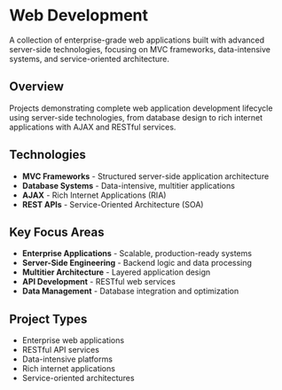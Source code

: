 # Web Development

A collection of enterprise-grade web applications built with advanced server-side technologies, focusing on MVC frameworks, data-intensive systems, and service-oriented architecture.

## Overview

Projects demonstrating complete web application development lifecycle using server-side technologies, from database design to rich internet applications with AJAX and RESTful services.

## Technologies

- **MVC Frameworks** - Structured server-side application architecture
- **Database Systems** - Data-intensive, multitier applications
- **AJAX** - Rich Internet Applications (RIA)
- **REST APIs** - Service-Oriented Architecture (SOA)

## Key Focus Areas

- **Enterprise Applications** - Scalable, production-ready systems
- **Server-Side Engineering** - Backend logic and data processing
- **Multitier Architecture** - Layered application design
- **API Development** - RESTful web services
- **Data Management** - Database integration and optimization

## Project Types

- Enterprise web applications
- RESTful API services
- Data-intensive platforms
- Rich internet applications
- Service-oriented architectures
